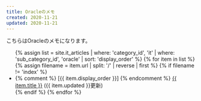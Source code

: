```yaml
---
title: Oracleのメモ
created: 2020-11-21
updated: 2020-11-21
---
```

こちらはOracleのメモになります。

<ul>
    {% assign list = site.it_articles  | where: 'category_id', 'it'
                                       | where: 'sub_category_id', 'oracle'
                                       | sort: 'display_order' %}
    {% for item in list %}
        {% assign filename = item.url | split: '/' | reverse | first %}
        {% if filename != 'index' %}
            <li>
            {% comment %}
            [{{ item.display_order }}]
            {% endcomment %}
            <a href="{{ item.url }}.html">{{ item.title }}</a> ({{ item.updated }}更新)
            </li>
        {% endif %}
    {% endfor %}
</ul>
